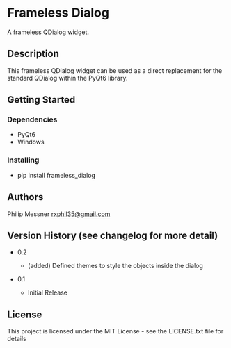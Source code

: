 # Frameless Dialog

A frameless QDialog widget.

## Description

This frameless QDialog widget can be used as a direct replacement for the standard QDialog within the PyQt6 library.

## Getting Started

### Dependencies

* PyQt6
* Windows

### Installing

* pip install frameless_dialog


## Authors

Philip Messner [rxphil35@gmail.com](mailto:rxphil35@gmail.com)


## Version History (see changelog for more detail)

* 0.2
  * (added) Defined themes to style the objects inside the dialog 

* 0.1
    * Initial Release

## License

This project is licensed under the MIT License - see the LICENSE.txt file for details
